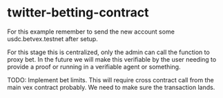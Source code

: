 # twitter-betting-contract 

For this example remember to send the new account some usdc.betvex.testnet after setup.

For this stage this is centralized, only the admin can call the function to proxy bet. In the future we will make this verifiable by the user needing to provide a proof or running in a verifiable agent or something.

TODO: Implement bet limits. This will require cross contract call from the main vex contract probably. We need to make sure the transaction lands.

